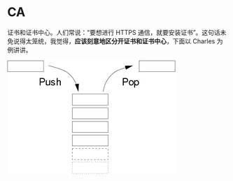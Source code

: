 # CA

证书和证书中心。人们常说：“要想进行 HTTPS 通信，就要安装证书”。这句话未免说得太笼统，我觉得，**应该刻意地区分开证书和证书中心**，下面以 Charles 为例讲讲。

![](../../.gitbook/assets/image%20%28136%29.png)

